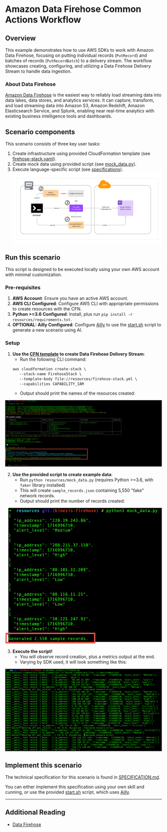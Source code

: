 # Amazon Data Firehose Common Actions Workflow

## Overview

This example demonstrates how to use AWS SDKs to work with Amazon Data Firehose, focusing on putting individual records (`PutRecord`) and batches of records (`PutRecordBatch`) to a delivery stream. The workflow showcases creating, configuring, and utilizing a Data Firehose Delivery Stream to handle data ingestion.

### About Data Firehose
[Amazon Data Firehose](https://docs.aws.amazon.com/firehose/latest/dev/what-is-this-service.html) is the easiest way to reliably load streaming data into data lakes, data stores, and analytics services. It can capture, transform, and load streaming data into Amazon S3, Amazon Redshift, Amazon Elasticsearch Service, and Splunk, enabling near real-time analytics with existing business intelligence tools and dashboards.

## Scenario components
This scenario consists of three key user tasks:
1. Create infrastructure using provided CloudFormation template (see [firehose-stack.yaml](resources/firehose-stack.yml)).
2. Create mock data using provided script (see [mock_data.py](resources/mock_data.py)).
3. Execute language-specific script (see [specifications](SPECIFICATION.md)).
![setup-and-flow](resources/docs/setup-and-flow.png)

## Run this scenario
This script is designed to be executed locally using your own AWS account with minimal customization.

### Pre-requisites

1. **AWS Account**: Ensure you have an active AWS account.
2. **AWS CLI Configured**: Configure AWS CLI with appropriate permissions to create resources with the CFN.
4. **Python >=3.6 Configured**: Install, plus run `pip install -r resources/requirements.txt`.
5. **OPTIONAL: Ailly Configured**: Configure [Ailly](https://github.com/davidsouther/ailly) to use the [start.sh](./start.sh) script to generate a new scenario using AI.

### Setup

1. **Use the [CFN template](./resources/irehose-stack.yml) to create Data Firehose Delivery Stream**:
   - Run the following CLI command:
   ```
   aws cloudformation create-stack \
      --stack-name FirehoseStack \
      --template-body file://resources/firehose-stack.yml \
      --capabilities CAPABILITY_IAM
   ```
   - Output should print the names of the resources created:

![CloudFormation](resources/docs/cfn.png)

2. **Use the provided script to create example data**:
   - Run `python resources/mock_data.py` (requires Python >=3.6, with `faker` library installed)
   - This will create `sample_records.json` containing 5,550 "fake" network records.
   - Output should print the number of records created:

![Data Generation](resources/docs/data_gen.png)

3. **Execute the script!**
   - You will observe record creation, plus a metrics output at the end.
   - Varying by SDK used, it will look something like this:

![Script Running](resources/docs/records.png)

## Implement this scenario
The technical specification for this scenario is found in [SPECIFICATION.md](SPECIFICATION.md).

You can either implement this specification using your own skill and cunning, or use the provided [start.sh](./start.sh) script, which uses [Ailly](https://github.com/davidsouther/ailly).

---

## Additional Reading

- [Data Firehose](https://docs.aws.amazon.com/firehose/latest/dev/what-is-this-service.html)

